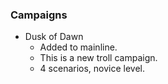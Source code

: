 ### Campaigns
   * Dusk of Dawn
     * Added to mainline.
     * This is a new troll campaign.
     * 4 scenarios, novice level.
